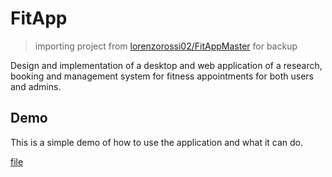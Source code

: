# FitApp

> importing project from [lorenzorossi02/FitAppMaster](https://github.com/lorenzorossi02/FitAppMaster/tree/master) for backup

Design and implementation of a desktop and web application of a research, booking and management system for fitness appointments for both users and admins.

## Demo

This is a simple demo of how to use the application and what it can do.

[file](https://github.com/effibot/FitApp/assets/55025689/aa8eb2cf-6958-4fe7-bc86-717af1044cd0)
